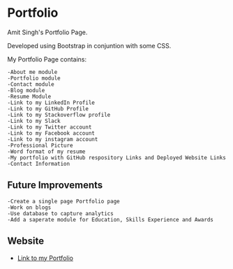 # Portfolio

Amit Singh's Portfolio Page.

Developed using Bootstrap in conjuntion with some CSS.

My Portfolio Page contains:

    -About me module
    -Portfolio module
    -Contact module
    -Blog module
    -Resume Module
    -Link to my LinkedIn Profile
    -Link to my GitHub Profile
    -Link to my Stackoverflow profile
    -Link to my Slack
    -Link to my Twitter account
    -Link to my Facebook account
    -Link to my instagram account
    -Professional Picture
    -Word format of my resume
    -My portfolio with GitHub respository Links and Deployed Website Links
    -Contact Information


## Future Improvements
    -Create a single page Portfolio page
    -Work on blogs
    -Use database to capture analytics
    -Add a saperate module for Education, Skills Experience and Awards

## Website
- [Link to my Portfolio](https://amitsinghgh19.github.io/Bootstrap-Portfolio/)

